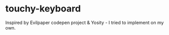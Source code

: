 # touchy-keyboard
Inspired by Evilpaper codepen project & Yosity - I tried to implement on my own.

